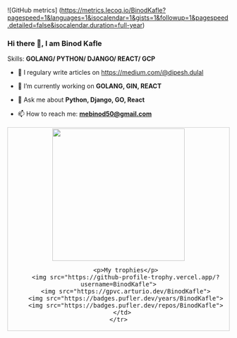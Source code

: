 ![GitHub metrics] (https://metrics.lecoq.io/BinodKafle?pagespeed=1&languages=1&isocalendar=1&gists=1&followup=1&pagespeed.detailed=false&isocalendar.duration=full-year)

### Hi there 👋, I am Binod Kafle

Skills: __GOLANG/ PYTHON/ DJANGO/ REACT/ GCP__

- 📝 I regulary write articles on https://medium.com/@dipesh.dulal

- 🔭 I’m currently working on __GOLANG, GIN, REACT__

- 💬 Ask me about __Python, Django, GO, React__

- 📫 How to reach me: **mebinod50@gmail.com**

<table style="border: 1px solid #CCC; border-collapse: collapse;">
  <tbody style="border: none;">
    <tr valign="top">
      <td width="50%" align="center" style="border: none;">
        <img height="300px" src="https://github-readme-stats.vercel.app/api?username=BinodKafle&show_icons=true">
        
        <p>My trophies</p>
        <img src="https://github-profile-trophy.vercel.app/?username=BinodKafle">
        <img src="https://gpvc.arturio.dev/BinodKafle">
        <img src="https://badges.pufler.dev/years/BinodKafle">
        <img src="https://badges.pufler.dev/repos/BinodKafle">
      </td>
    </tr>
  </tbody>
</table>
